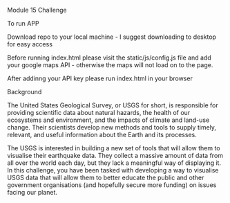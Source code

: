 Module 15 Challenge

To run APP

Download repo to your local machine - I suggest downloading to desktop for easy access

Before running index.html please visit the static/js/config.js file and add your google maps API - otherwise the maps will not load on to the page.

After addinng your API key please run index.html in your browser


Background

The United States Geological Survey, or USGS for short, is responsible for providing scientific data about natural hazards, the health of our ecosystems and environment, and the impacts of climate and land-use change. Their scientists develop new methods and tools to supply timely, relevant, and useful information about the Earth and its processes.

The USGS is interested in building a new set of tools that will allow them to visualise their earthquake data. They collect a massive amount of data from all over the world each day, but they lack a meaningful way of displaying it. In this challenge, you have been tasked with developing a way to visualise USGS data that will allow them to better educate the public and other government organisations (and hopefully secure more funding) on issues facing our planet.

